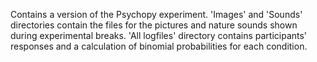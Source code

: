 Contains a version of the Psychopy experiment. 
'Images' and 'Sounds' directories contain the files for the pictures and nature sounds shown during experimental breaks.
'All logfiles' directory contains participants' responses and a calculation of binomial probabilities for each condition.
